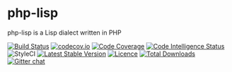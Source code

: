 # php-lisp
php-lisp  is a Lisp dialect written in PHP


[![Build Status](https://travis-ci.org/php-lisp/php-lisp.svg?branch=master)](https://travis-ci.org/php-lisp/php-lisp)
[![codecov.io](http://codecov.io/github/php-lisp/php-lisp/coverage.svg?branch=master)](http://codecov.io/github/php-lisp/php-lisp?branch=master)
[![Code Coverage](https://scrutinizer-ci.com/g/php-lisp/php-lisp/badges/coverage.png?b=master)](https://scrutinizer-ci.com/g/php-lisp/php-lisp/?branch=master)
[![Code Intelligence Status](https://scrutinizer-ci.com/g/php-lisp/php-lisp/badges/code-intelligence.svg?b=master)](https://scrutinizer-ci.com/code-intelligence)
![StyleCI](https://github.styleci.io/repos/161591252/shield?branch=master)
[![Latest Stable Version](https://poser.pugx.org/php-lisp/php-lisp/v/stable)](https://packagist.org/packages/php-lisp/php-lisp)
[![Licence](https://poser.pugx.org/php-lisp/php-lisp/license.svg)](https://packagist.org/packages/php-lisp/php-lisp)
[![Total Downloads](https://poser.pugx.org/php-lisp/php-lisp/downloads.svg)](https://packagist.org/packages/php-lisp/php-lisp)
 [![Gitter chat](https://badges.gitter.im/phplisp/Lobby.png)](https://gitter.im/phplisp/Lobby)

